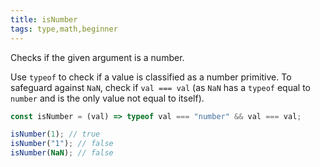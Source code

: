```yaml
---
title: isNumber
tags: type,math,beginner
---
```


Checks if the given argument is a number.

Use `typeof` to check if a value is classified as a number primitive.
To safeguard against `NaN`, check if `val === val` (as `NaN` has a `typeof` equal to `number` and is the only value not equal to itself).

```js
const isNumber = (val) => typeof val === "number" && val === val;
```

```js
isNumber(1); // true
isNumber("1"); // false
isNumber(NaN); // false
```
